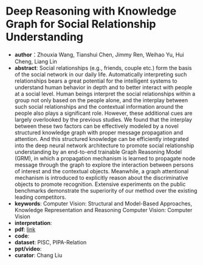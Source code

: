 # Deep Reasoning with Knowledge Graph for Social Relationship Understanding
* **author**：Zhouxia Wang, Tianshui Chen, Jimmy Ren, Weihao Yu, Hui Cheng, Liang Lin
* **abstract**: Social relationships (e.g., friends, couple etc.) form the basis of the social network in our daily life. Automatically interpreting such relationships bears a great potential for the intelligent systems to understand human behavior in depth and to better interact with people at a social level. Human beings interpret the social relationships within a group not only based on the people alone, and the interplay between such social relationships and the contextual information around the people also plays a significant role. However, these additional cues are largely overlooked by the previous studies. We found that the interplay between these two factors can be effectively modeled by a novel structured knowledge graph with proper message propagation and attention. And this structured knowledge can be efficiently integrated into the deep neural network architecture to promote social relationship understanding by an end-to-end trainable Graph Reasoning Model (GRM), in which a propagation mechanism is learned to propagate node message through the graph to explore the interaction between persons of interest and the contextual objects. Meanwhile, a graph attentional mechanism is introduced to explicitly reason about the discriminative objects to promote recognition. Extensive experiments on the public benchmarks demonstrate the superiority of our method over the existing leading competitors.
* **keywords**: Computer Vision: Structural and Model-Based Approaches, Knowledge Representation and Reasoning Computer Vision: Computer Vision
* **interpretation**: 
* **pdf**:  [link](https://www.ijcai.org/Proceedings/2018/0142.pdf)
* **code**: 
* **dataset**:  PISC, PIPA-Relation
* **ppt/video**: 
* **curator**: Chang Liu
